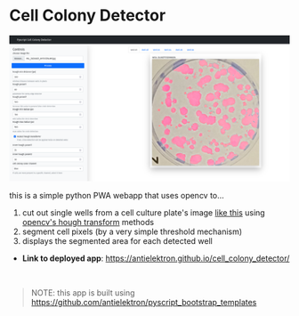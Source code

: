 # Cell Colony Detector

[![demo](img/demo.png)](https://antielektron.github.io/cell_colony_detector/)

this is a simple python PWA webapp that uses opencv to…

1. cut out single wells from a cell culture plate's image [like this](./img/cell_input_demo.jpg) using [opencv's hough transform](https://docs.opencv.org/3.4/d4/d70/tutorial_hough_circle.html) methods
2. segment cell pixels (by a very simple threshold mechanism)
3. displays the segmented area for each detected well

* **Link to deployed app**: https://antielektron.github.io/cell_colony_detector/


<br>

> NOTE: this app is built using https://github.com/antielektron/pyscript_bootstrap_templates